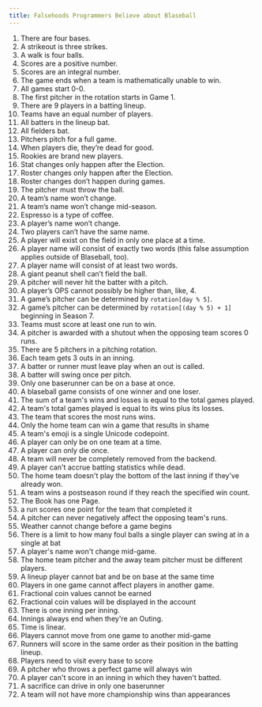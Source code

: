 ```yaml
---
title: Falsehoods Programmers Believe about Blaseball
---
```



1.  There are four bases.
2.  A strikeout is three strikes.
3.  A walk is four balls.
4.  Scores are a positive number.
5.  Scores are an integral number.
6.  The game ends when a team is mathematically unable to win.
7.  All games start 0-0.
8.  The first pitcher in the rotation starts in Game 1.
9.  There are 9 players in a batting lineup.
10.  Teams have an equal number of players.
11.  All batters in the lineup bat.
12.  All fielders bat.
13.  Pitchers pitch for a full game.
14.  When players die, they’re dead for good.
15.  Rookies are brand new players.
16.  Stat changes only happen after the Election.
17.  Roster changes only happen after the Election.
18.  Roster changes don’t happen during games.
19.  The pitcher must throw the ball.
20.  A team’s name won’t change.
21.  A team’s name won’t change mid-season.
22.  Espresso is a type of coffee.
23.  A player’s name won’t change.
24.  Two players can’t have the same name.
25.  A player will exist on the field in only one place at a time.
26.  A player name will consist of exactly two words (this false assumption applies outside of Blaseball, too).
27.  A player name will consist of at least two words.
28.  A giant peanut shell can’t field the ball.
29.  A pitcher will never hit the batter with a pitch.
30.  A player’s OPS cannot possibly be higher than, like, 4.
31.  A game’s pitcher can be determined by `rotation[day % 5]`.
32.  A game’s pitcher can be determined by `rotation[(day % 5) + 1]` beginning in Season 7.
33.  Teams must score at least one run to win.
34.  A pitcher is awarded with a shutout when the opposing team scores 0 runs.
35.  There are 5 pitchers in a pitching rotation.
36.  Each team gets 3 outs in an inning.
37.  A batter or runner must leave play when an out is called.
38.  A batter will swing once per pitch.
39.  Only one baserunner can be on a base at once.
40.  A blaseball game consists of one winner and one loser.
41.  The sum of a team's wins and losses is equal to the total games played.
42.  A team's total games played is equal to its wins plus its losses.
43.  The team that scores the most runs wins.
44.  Only the home team can win a game that results in shame
45.  A team's emoji is a single Unicode codepoint.
46.  A player can only be on one team at a time.
47.  A player can only die once.
48.  A team will never be completely removed from the backend.
49.  A player can't accrue batting statistics while dead.
50.  The home team doesn't play the bottom of the last inning if they've already won.
51.  A team wins a postseason round if they reach the specified win count.
52.  The Book has one Page.
53.  a run scores one point for the team that completed it
54.  A pitcher can never negatively affect the opposing team's runs.
55.  Weather cannot change before a game begins
56.  There is a limit to how many foul balls a single player can swing at in a single at bat
57.  A player's name won't change mid-game.
58.  The home team pitcher and the away team pitcher must be different players.
59.  A lineup player cannot bat and be on base at the same time
60.  Players in one game cannot affect players in another game.
61.  Fractional coin values cannot be earned
62.  Fractional coin values will be displayed in the account
63.  There is one inning per inning.
64.  Innings always end when they're an Outing.
65.  Time is linear.
66.  Players cannot move from one game to another mid-game
67.  Runners will score in the same order as their position in the batting lineup.
68.  Players need to visit every base to score
69.  A pitcher who throws a perfect game will always win
70.  A player can't score in an inning in which they haven't batted.
71.  A sacrifice can drive in only one baserunner
72.  A team will not have more championship wins than appearances